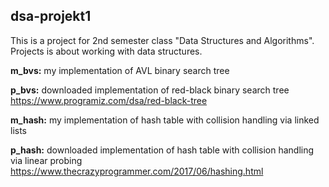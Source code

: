 ## dsa-projekt1

This is a project for 2nd semester class "Data Structures and Algorithms". Projects is about working with data structures.

**m_bvs:** my implementation of AVL binary search tree

**p_bvs:** downloaded implementation of red-black binary search tree
  https://www.programiz.com/dsa/red-black-tree
  
**m_hash:** my implementation of hash table with collision handling via linked lists

**p_hash:** downloaded implementation of hash table with collision handling via linear probing
  https://www.thecrazyprogrammer.com/2017/06/hashing.html
